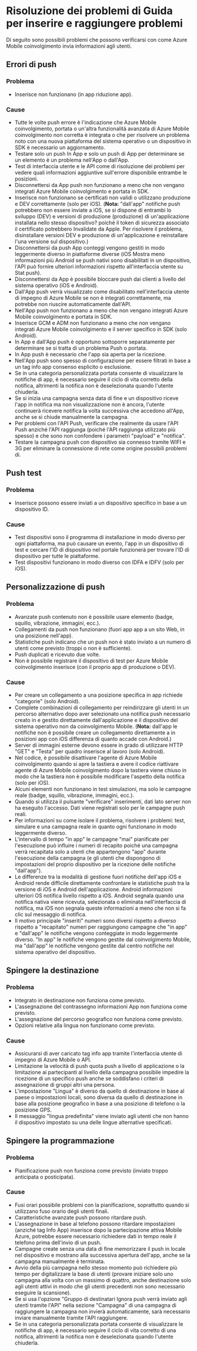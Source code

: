 <properties 
   pageTitle="Azure coinvolgimento Mobile risoluzione dei problemi guida - Push/portata" 
   description="Risoluzione dei problemi di interazione e la notifica di utente coinvolgimento Mobile Azure" 
   services="mobile-engagement" 
   documentationCenter="" 
   authors="piyushjo" 
   manager="dwrede" 
   editor=""/>

<tags
   ms.service="mobile-engagement"
   ms.devlang="na"
   ms.topic="article"
   ms.tgt_pltfrm="mobile-multiple"
   ms.workload="mobile" 
   ms.date="08/19/2016"
   ms.author="piyushjo"/>

# <a name="troubleshooting-guide-for-push-and-reach-issues"></a>Risoluzione dei problemi di Guida per inserire e raggiungere problemi

Di seguito sono possibili problemi che possono verificarsi con come Azure Mobile coinvolgimento invia informazioni agli utenti.
 
## <a name="push-failures"></a>Errori di push

### <a name="issue"></a>Problema
- Inserisce non funzionano (in app riduzione app).

### <a name="causes"></a>Cause
- Tutte le volte push errore è l'indicazione che Azure Mobile coinvolgimento, portata o un'altra funzionalità avanzata di Azure Mobile coinvolgimento non corretta è integrata o che per risolvere un problema noto con una nuova piattaforma del sistema operativo o un dispositivo in SDK è necessario un aggiornamento.
- Testare solo un push In App e solo un push di App per determinare se un elemento è un problema nell'App o dall'App.
- Test di interfaccia utente e le API come di risoluzione dei problemi per vedere quali informazioni aggiuntive sull'errore disponibile entrambe le posizioni.
- Disconnettersi da App push non funzionano a meno che non vengano integrati Azure Mobile coinvolgimento e portata in SDK.
- Inserisce non funzionano se certificati non validi o utilizzano produzione e DEV correttamente (solo per iOS). (**Nota:** "dall'app" notifiche push potrebbero non essere inviate a iOS, se si dispone di entrambi lo sviluppo (DEV) e versioni di produzione (produzione) di un'applicazione installata nello stesso dispositivo? poiché il token di sicurezza associato il certificato potrebbero Invalidate da Apple. Per risolvere il problema, disinstallare versioni DEV e produzione di un'applicazione e reinstallare l'una versione sul dispositivo.)
- Disconnettersi da push App conteggi vengono gestiti in modo leggermente diverso in piattaforme diverse (iOS Mostra meno informazioni più Android se push nativi sono disabilitati in un dispositivo, l'API può fornire ulteriori informazioni rispetto all'interfaccia utente su Stat push).
- Disconnettersi da App è possibile bloccare push dai clienti a livello del sistema operativo (iOS e Android).
- Dall'App push verrà visualizzato come disabilitato nell'interfaccia utente di impegno di Azure Mobile se non è integrati correttamente, ma potrebbe non riuscire automaticamente dall'API.
- Nell'App push non funzionano a meno che non vengano integrati Azure Mobile coinvolgimento e portata in SDK.
- Inserisce GCM e ADM non funzionano a meno che non vengano integrati Azure Mobile coinvolgimento e il server specifico in SDK (solo Android).
- In App e dall'App push è opportuno sottoporre separatamente per determinare se si tratta di un problema Push o portata.
- In App push è necessario che l'app sia aperta per la ricezione.
- Nell'App push sono spesso di configurazione per essere filtrati in base a un tag info app consenso esplicito o esclusione.
- Se in una categoria personalizzata portata consente di visualizzare le notifiche di app, è necessario seguire il ciclo di vita corretto della notifica, altrimenti la notifica non è deselezionata quando l'utente chiuderla.
- Se si inizia una campagna senza data di fine e un dispositivo riceve l'app in notifica ma non visualizzazione non è ancora, l'utente continuerà ricevere notifica la volta successiva che accedono all'App, anche se si chiude manualmente la campagna.
- Per problemi con l'API Push, verificare che realmente da usare l'API Push anziché l'API raggiunga (poiché l'API raggiunga utilizzato più spesso) e che sono non confondere i parametri "payload" e "notifica".
- Testare la campagna push con dispositivo sia connesso tramite WIFI e 3G per eliminare la connessione di rete come origine possibili problemi di.

## <a name="push-testing"></a>Push test

### <a name="issue"></a>Problema
- Inserisce possono essere inviati a un dispositivo specifico in base a un dispositivo ID.

### <a name="causes"></a>Cause

- Test dispositivi sono il programma di installazione in modo diverso per ogni piattaforma, ma può causare un evento, l'app in un dispositivo di test e cercare l'ID di dispositivo nel portale funzionerà per trovare l'ID di dispositivo per tutte le piattaforme.
- Test dispositivi funzionano in modo diverso con IDFA e IDFV (solo per iOS).


## <a name="push-customization"></a>Personalizzazione di push

### <a name="issue"></a>Problema
- Avanzate push contenuto non è possibile usare elemento (badge, squillo, vibrazione, immagini, ecc.).
- Collegamenti da push non funzionano (fuori app app a un sito Web, in una posizione nell'app).
- Statistiche push indicano che un push non è stato inviato a un numero di utenti come previsto (troppi o non è sufficiente).
- Push duplicati e ricevuto due volte.
- Non è possibile registrare il dispositivo di test per Azure Mobile coinvolgimento inserisce (con il proprio app di produzione o DEV).

### <a name="causes"></a>Cause

- Per creare un collegamento a una posizione specifica in app richiede "categorie" (solo Android).
- Complete combinazioni di collegamento per reindirizzare gli utenti in un percorso alternativo dopo aver selezionato una notifica push necessario creato in e gestito direttamente dall'applicazione e il dispositivo del sistema operativo non da coinvolgimento Mobile. (**Nota:** dall'app le notifiche non è possibile creare un collegamento direttamente a in posizioni app con iOS differenza di quanto accade con Android.)
- Server di immagini esterne devono essere in grado di utilizzare HTTP "GET" e "Testa" per quadro inserisce al lavoro (solo Android).
- Nel codice, è possibile disattivare l'agente di Azure Mobile coinvolgimento quando si apre la tastiera e avere il codice riattivare agente di Azure Mobile coinvolgimento dopo la tastiera viene chiuso in modo che la tastiera non è possibile modificare l'aspetto della notifica (solo per iOS).
- Alcuni elementi non funzionano in test simulazioni, ma solo le campagne reale (badge, squillo, vibrazione, immagini, ecc.).
- Quando si utilizza il pulsante "verificare" inserimenti, dati lato server non ha eseguito l'accesso. Dati viene registrati solo per le campagne push reali.
- Per informazioni su come isolare il problema, risolvere i problemi: test, simulare e una campagna reale in quanto ogni funzionano in modo leggermente diverso.
- L'intervallo di tempo "in app" le campagne "mai" pianificate per l'esecuzione può influire i numeri di recapito poiché una campagna verrà recapitata solo a utenti che appartengono "app" durante l'esecuzione della campagna (e gli utenti che dispongono di impostazioni del proprio dispositivo per la ricezione delle notifiche "dall'app").
- Le differenze tra la modalità di gestione fuori notifiche dell'app iOS e Android rende difficile direttamente confrontare le statistiche push tra la versione di iOS e Android dell'applicazione. Android informazioni ulteriori OS notifica livello rispetto a iOS. Android segnala quando una notifica nativa viene ricevuta, selezionata o eliminata nell'interfaccia di notifica, ma iOS non segnala queste informazioni a meno che non si fa clic sul messaggio di notifica. 
- Il motivo principale "inseriti" numeri sono diversi rispetto a diverso rispetto a "recapitato" numeri per raggiungono campagne che "in app" e "dall'app" le notifiche vengono conteggiate in modo leggermente diverso. "In app" le notifiche vengono gestite dal coinvolgimento Mobile, ma "dall'app" le notifiche vengono gestite dal centro notifiche nel sistema operativo del dispositivo.

## <a name="push-targeting"></a>Spingere la destinazione

### <a name="issue"></a>Problema
- Integrato in destinazione non funziona come previsto.
- L'assegnazione del contrassegno informazioni App non funziona come previsto.
- L'assegnazione del percorso geografico non funziona come previsto.
- Opzioni relative alla lingua non funzionano come previsto.

### <a name="causes"></a>Cause

- Assicurarsi di aver caricato tag info app tramite l'interfaccia utente di impegno di Azure Mobile o API.
- Limitazione la velocità di push quota push a livello di applicazione o la limitazione ai partecipanti al livello della campagna possibile impedire la ricezione di un specifico push anche se soddisfano i criteri di assegnazione di gruppi altri una persona. 
- L'impostazione "Lingua" è diverso da quello di destinazione in base al paese o impostazioni locali, sono diversa da quello di destinazione in base alla posizione geografico in base a una posizione di telefono o la posizione GPS.
- Il messaggio "lingua predefinita" viene inviato agli utenti che non hanno il dispositivo impostato su una delle lingue alternative specificati.


## <a name="push-scheduling"></a>Spingere la programmazione

### <a name="issue"></a>Problema
- Pianificazione push non funziona come previsto (inviato troppo anticipata o posticipata).

### <a name="causes"></a>Cause

- Fusi orari possibile problemi con la pianificazione, soprattutto quando si utilizzano fuso orario degli utenti finali.
- Caratteristiche avanzate push possono ritardare push.
- L'assegnazione in base al telefono possono ritardare impostazioni (anziché tag Info App) inserisce dopo la partecipazione attiva Mobile Azure, potrebbe essere necessario richiedere dati in tempo reale il telefono prima dell'invio di un push.
- Campagne create senza una data di fine memorizzare il push in locale nel dispositivo e mostrano alla successiva apertura dell'app, anche se la campagna manualmente è terminata.
- Avvio della più campagna nello stesso momento può richiedere più tempo per digitalizzare la base di utenti (provare iniziare solo uno campagna alla volta con un massimo di quattro, anche destinazione solo agli utenti attivi in modo che gli utenti precedenti non sono necessario eseguire la scansione).
- Se si usa l'opzione "Gruppo di destinatari Ignora push verrà inviato agli utenti tramite l'API" nella sezione "Campagna" di una campagna di raggiungere la campagna non invierà automaticamente, sarà necessario inviare manualmente tramite l'API raggiungere.
- Se in una categoria personalizzata portata consente di visualizzare le notifiche di app, è necessario seguire il ciclo di vita corretto di una notifica, altrimenti la notifica non è deselezionata quando l'utente chiuderla.

 

